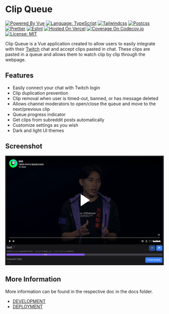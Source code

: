 # Clip Queue

[![Powered By Vue](https://img.shields.io/badge/powered%20by-Vue-%23#4FC08D.svg?style=flat&logo=Vue.js)](https://kit.svelte.dev/)
[![Language: TypeScript](https://img.shields.io/badge/language-typescript-%233178C6.svg?style=flat&logo=typescript)](https://www.typescriptlang.org/)
[![Tailwindcss](https://img.shields.io/badge/css--framework-tailwindcss-%2306B6D4?logo=tailwindcss)](https://tailwindcss.com)
[![Postcss](https://img.shields.io/badge/style-postcss-%23DD3A0A?style=flat&logo=postcss)](https://postcss.org)
[![Prettier](https://img.shields.io/badge/code--formatter-prettier-%23F7B93E?style=flat&logo=prettier)](https://prettier.io/)
[![Eslint](https://img.shields.io/badge/linter-eslint-%234B32C3?style=flat&logo=eslint)](https://eslint.org/)
[![Hosted On Vercel](https://img.shields.io/badge/hosted%20on-vercel-%23000000.svg?style=flat&logo=vercel)](https://vercel.com/)
[![Coverage On Codecov.io](https://codecov.io/gh/jordanshatford/clip-queue/branch/main/graph/badge.svg?token=55KCL03QIH)](https://codecov.io/gh/jordanshatford/clip-queue)
[![License: MIT](https://img.shields.io/badge/license-MIT-brightgreen.svg?style=flat&logo=license)](https://github.com/navneetsharmaui/sveltekit-blog/blob/main/LICENSE)

Clip Queue is a Vue application created to allow users to easily integrate with their [Twitch](https://www.twitch.tv/) chat and accept clips pasted in chat. These clips are pasted in a queue and allows them to watch clip by clip through the webpage.

## Features
  - Easily connect your chat with Twitch login
  - Clip duplication prevention
  - Clip removal when user is timed-out, banned, or has message deleted
  - Allows channel moderators to open/close the queue and move to the next/previous clip
  - Queue progress indicator
  - Get clips from subreddit posts automatically
  - Customize settings as you wish
  - Dark and light UI themes

## Screenshot
![readme-image](./src/assets/example.png)

## More Information
More information can be found in the respective doc in the docs folder.
  - [DEVELOPMENT](./docs/DEVELOPMENT.md)
  - [DEPLOYMENT](./docs/DEPLOYMENT.md)
